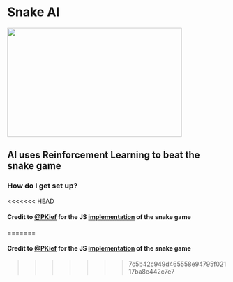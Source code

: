# Snake AI

<img src="https://i.imgur.com/xZ9W1NU.gif" height=250 width=400>

## AI uses Reinforcement Learning to beat the snake game

### How do I get set up? ###


<<<<<<< HEAD
#### Credit to [@PKief](https://github.com/PKief) for the JS [implementation](https://github.com/PKief/Snake) of the snake game
=======
#### Credit to [@PKief](https://github.com/PKief) for the JS [implementation](https://github.com/georgesung/road_lane_line_detection) of the snake game
>>>>>>> 7c5b42c949d465558e94795f02117ba8e442c7e7

